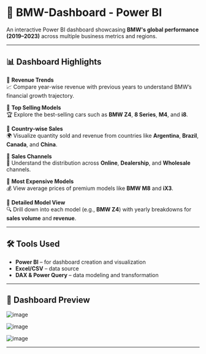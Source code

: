 # 🚗 BMW-Dashboard - Power BI

An interactive Power BI dashboard showcasing **BMW's global performance (2019–2023)** across multiple business metrics and regions.

---

## 📊 Dashboard Highlights

🔹 **Revenue Trends**  
📈 Compare year-wise revenue with previous years to understand BMW’s financial growth trajectory.

🔹 **Top Selling Models**  
🏆 Explore the best-selling cars such as **BMW Z4**, **8 Series**, **M4**, and **i8**.

🔹 **Country-wise Sales**  
🌍 Visualize quantity sold and revenue from countries like **Argentina**, **Brazil**, **Canada**, and **China**.

🔹 **Sales Channels**  
🛒 Understand the distribution across **Online**, **Dealership**, and **Wholesale** channels.

🔹 **Most Expensive Models**  
💰 View average prices of premium models like **BMW M8** and **iX3**.

🔹 **Detailed Model View**  
🔍 Drill down into each model (e.g., **BMW Z4**) with yearly breakdowns for **sales volume** and **revenue**.

---

## 🛠️ Tools Used

- **Power BI** – for dashboard creation and visualization  
- **Excel/CSV** – data source  
- **DAX & Power Query** – data modeling and transformation

---

## 📸 Dashboard Preview

![image](https://github.com/user-attachments/assets/cb348111-3ea1-4a04-8cca-55f3690887e8)

![image](https://github.com/user-attachments/assets/5cc9cc1b-8957-43af-8475-c13e8454a7fd)

![image](https://github.com/user-attachments/assets/b297d324-3d09-4521-b15f-dc60fb2fa4ed)

---
